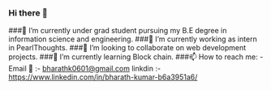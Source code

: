 ### Hi there 👋

<!--
**Bharath-k06/Bharath-k06** is a ✨ _special_ ✨ repository because its `README.md` (this file) appears on your GitHub profile.

Here are some ideas to get you started:

- 🔭 I’m currently working on ...
- 🌱 I’m currently learning ...
- 👯 I’m looking to collaborate on ...
- 🤔 I’m looking for help with ...
- 💬 Ask me about ...
- 📫 How to reach me: ...
- 😄 Pronouns: ...
- ⚡ Fun fact: ...
-->
###🔭 I’m currently under grad student pursuing my B.E degree in information science and engineering.
###🔭 I’m currently working as intern in PearlThoughts.
###👯 I’m looking to collaborate on  web development projects.
###🌱 I’m currently learning Block chain.
###📫 How to reach me: 
    -Email 📧 :- bharathk0601@gmail.com    linkdin :- https://www.linkedin.com/in/bharath-kumar-b6a3951a6/  
